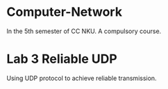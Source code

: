 # Computer-Network
In the 5th semester of CC NKU. A compulsory course.

# Lab 3 Reliable UDP
Using UDP protocol to achieve reliable transmission.

